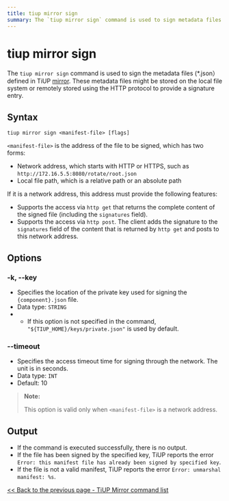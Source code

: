 ```yaml
---
title: tiup mirror sign
summary: The `tiup mirror sign` command is used to sign metadata files in TiUP mirror. It supports network addresses and local file paths. Options include specifying the private key location and setting the access timeout for network signing. Successful execution results in no output, while errors are reported for duplicate signing or invalid manifest files.
---
```


# tiup mirror sign

The `tiup mirror sign` command is used to sign the metadata files (*.json）defined in TiUP [mirror](/tiup/tiup-mirror-reference.md). These metadata files might be stored on the local file system or remotely stored using the HTTP protocol to provide a signature entry.

## Syntax

```shell
tiup mirror sign <manifest-file> [flags]
```

`<manifest-file>` is the address of the file to be signed, which has two forms:

- Network address, which starts with HTTP or HTTPS, such as `http://172.16.5.5:8080/rotate/root.json`
- Local file path, which is a relative path or an absolute path

If it is a network address, this address must provide the following features:

- Supports the access via `http get` that returns the complete content of the signed file (including the `signatures` field).
- Supports the access via `http post`. The client adds the signature to the `signatures` field of the content that is returned by `http get` and posts to this network address.

## Options

### -k, --key

- Specifies the location of the private key used for signing the `{component}.json` file.
- Data type: `STRING`
- - If this option is not specified in the command, `"${TIUP_HOME}/keys/private.json"` is used by default.

### --timeout

- Specifies the access timeout time for signing through the network. The unit is in seconds.
- Data type: `INT`
- Default: 10

> **Note:**
>
> This option is valid only when `<manifest-file>` is a network address.

## Output

- If the command is executed successfully, there is no output.
- If the file has been signed by the specified key, TiUP reports the error `Error: this manifest file has already been signed by specified key`.
- If the file is not a valid manifest, TiUP reports the error `Error: unmarshal manifest: %s`.

[<< Back to the previous page - TiUP Mirror command list](/tiup/tiup-command-mirror.md#command-list)
